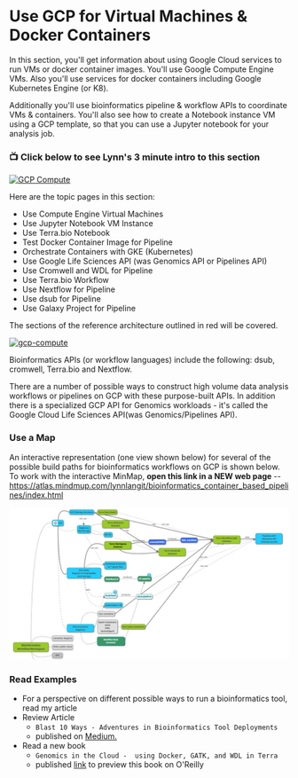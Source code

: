 # Use GCP for Virtual Machines & Docker Containers

In this section, you'll get information about using Google Cloud services to run VMs or docker container images.  You'll use Google Compute Engine VMs.  Also you'll use services for docker containers including Google Kubernetes Engine (or K8).  

Additionally you'll use bioinformatics pipeline & workflow APIs to coordinate VMs & containers.  You'll also see how to create a Notebook instance VM using a GCP template, so that you can use a Jupyter notebook for your analysis job.

### 📺 Click below to see Lynn's 3 minute intro to this section  
[![GCP Compute](http://img.youtube.com/vi/hTdBDlrf80w/0.jpg)](http://www.youtube.com/watch?v=hTdBDlrf80w "Intro GCP Services for Compute")

Here are the topic pages in this section:

- Use Compute Engine Virtual Machines
- Use Jupyter Notebook VM Instance
- Use Terra.bio Notebook
- Test Docker Container Image for Pipeline
- Orchestrate Containers with GKE (Kubernetes)
- Use Google Life Sciences API (was Genomics API or Pipelines API)
- Use Cromwell and WDL for Pipeline
- Use Terra.bio Workflow
- Use Nextflow for Pipeline
- Use dsub for Pipeline
- Use Galaxy Project for Pipeline

The sections of the reference architecture outlined in red will be covered.

[![gcp-compute](/images/compute.png)]()

Bioinformatics APIs (or workflow languages) include the following: dsub, cromwell, Terra.bio and Nextflow. 

There are a number of possible ways to construct high volume data analysis workflows or pipelines on GCP with these purpose-built APIs.  In addition there is a specialized GCP API for Genomics workloads - it's called the Google Cloud Life Sciences API(was Genomics/Pipelines API).  

### Use a Map

An interactive representation (one view shown below) for several of the possible build paths for bioinformatics workflows on GCP is shown below.  To work with the interactive MinMap, **open this link in a NEW web page** -- https://atlas.mindmup.com/lynnlangit/bioinformatics_container_based_pipelines/index.html

[![workflows](/images/workflows.png)]() 

### Read Examples

- For a perspective on different possible ways to run a bioinformatics tool, read my article
- Review Article 
    - `Blast 10 Ways - Adventures in Bioinformatics Tool Deployments` 
    - published on [Medium.](https://medium.com/@lynnlangit/blast-10-ways-3db78f881059)
- Read a new book 
    - `Genomics in the Cloud -  using Docker, GATK, and WDL in Terra`
    - published [link](http://shop.oreilly.com/product/0636920058182.do) to preview this book on O'Reilly

